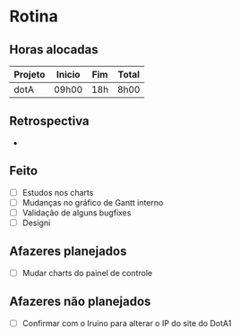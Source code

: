 # Rotina

## Horas alocadas

Projeto | Inicio | Fim | Total
--------|-------|-------|------
dotA    | 09h00 | 18h | 8h00

## Retrospectiva

- 

## Feito

- [ ] Estudos nos charts 
- [ ] Mudanças no gráfico de Gantt interno
- [ ] Validação de alguns bugfixes
- [ ] Designi

## Afazeres planejados

- [ ] Mudar charts do painel de controle

## Afazeres não planejados

- [ ] Confirmar com o Iruino para alterar o IP do site do DotA1


<!--stackedit_data:
eyJoaXN0b3J5IjpbLTY5NzQzNTgzNCw3NTA2MTY1NTMsLTM1NT
UyOTMwMyw1OTEwMDU4NjQsMzE5ODE5ODM3LC0xNDYyNDQ3NTQ2
LDE2Mzg0ODI5NjIsLTEyMDcyMTQ0NDAsMjA2MTU3NTc2NSwyMT
EzNDg5OTY5LDEwNjg3OTI3LC02ODg0NTk2ODgsLTI1MDIzNzY2
MCw0ODQyMTQ0Nyw0Nzg2MTUzMDMsMTczNjE5MDUwOCwtMTE3OT
c4MzY5OSwyMDYxODEyMDM3LDIwNjQxMzUxMjEsLTgwMTY5MTQ1
Ml19
-->